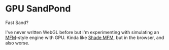 # GPU SandPond
Fast Sand?

I've never written WebGL before but I'm experimenting with simulating an [MFM](https://github.com/DaveAckley/MFM)-style engine with GPU. Kinda like [Shade MFM](https://github.com/antonthefirst/shade_mfm), but in the browser, and also worse.
